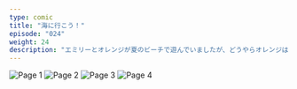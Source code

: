 ```yaml
---
type: comic
title: "海に行こう！"
episode: "024"
weight: 24
description: "エミリーとオレンジが夏のビーチで遊んでいましたが、どうやらオレンジは運動が苦手のようです… 😭"
---
```


![Page 1](name-1.jpg)
![Page 2](name-2.jpg)
![Page 3](name-3.jpg)
![Page 4](name-4.jpg)
